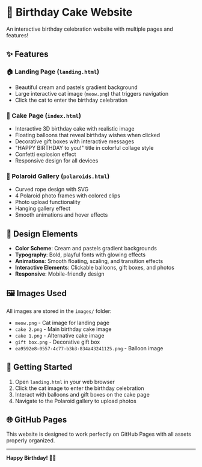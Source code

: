 # 🎂 Birthday Cake Website

An interactive birthday celebration website with multiple pages and features!

## ✨ Features

### 🏠 Landing Page (`landing.html`)
- Beautiful cream and pastels gradient background
- Large interactive cat image (`meow.png`) that triggers navigation
- Click the cat to enter the birthday celebration

### 🎂 Cake Page (`index.html`)
- Interactive 3D birthday cake with realistic image
- Floating balloons that reveal birthday wishes when clicked
- Decorative gift boxes with interactive messages
- "HAPPY BIRTHDAY to you!" title in colorful collage style
- Confetti explosion effect
- Responsive design for all devices

### 📸 Polaroid Gallery (`polaroids.html`)
- Curved rope design with SVG
- 4 Polaroid photo frames with colored clips
- Photo upload functionality
- Hanging gallery effect
- Smooth animations and hover effects

## 🎨 Design Elements

- **Color Scheme**: Cream and pastels gradient backgrounds
- **Typography**: Bold, playful fonts with glowing effects
- **Animations**: Smooth floating, scaling, and transition effects
- **Interactive Elements**: Clickable balloons, gift boxes, and photos
- **Responsive**: Mobile-friendly design

## 🖼️ Images Used

All images are stored in the `images/` folder:
- `meow.png` - Cat image for landing page
- `cake 2.png` - Main birthday cake image
- `cake 1.png` - Alternative cake image
- `gift box.png` - Decorative gift box
- `ea9592e8-0557-4c77-b3b3-834a43241125.png` - Balloon image

## 🚀 Getting Started

1. Open `landing.html` in your web browser
2. Click the cat image to enter the birthday celebration
3. Interact with balloons and gift boxes on the cake page
4. Navigate to the Polaroid gallery to upload photos

## 🌐 GitHub Pages

This website is designed to work perfectly on GitHub Pages with all assets properly organized.

---

**Happy Birthday! 🎉✨**
